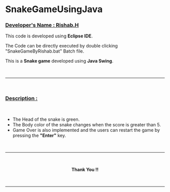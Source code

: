 # SnakeGameUsingJava


<h3> <u> <b>Developer's Name : Rishab.H</b> </u> </h3>
<p>
This code is developed using <b>Eclipse IDE</b>.
<br>
  
The Code can be directly executed by double clicking "SnakeGameByRishab.bat" Batch file.
<br>

This is a **Snake game** developed using **Java Swing**.
</p>

<br>

---

<br>

<u><h3>**Description :**</h3></u>

<br>

*  The Head of the snake is green.
*  The Body color of the snake changes when the score is greater than 5.
*  Game Over is also implemented and the users can restart the game by pressing the **"Enter"** key.

<br>

---

<br>

<p style = "text-align : center ;"><b> Thank You !!</b></p>

<br>

---
